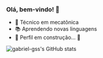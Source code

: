 ### Olá, bem-vindo! 👋


- 🤖 Técnico em mecatônica
- 📚 Aprendendo novas linguagens
- 🚧 Perfil em construção... 🚧


![gabriel-gss's GitHub stats](https://github-readme-stats.vercel.app/api?username=gabriel-gss&count_private=true&show_icons=true&theme=dark)
<!--[![Top Langs](https://github-readme-stats.vercel.app/api/top-langs/?username=gabriel-gss&layout=compact&theme=dark)](https://github.com/gabriel-gss/github-readme-stats)
-->
